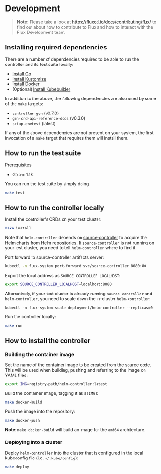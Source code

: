 # Development

> **Note:** Please take a look at <https://fluxcd.io/docs/contributing/flux/>
> to find out about how to contribute to Flux and how to interact with the
> Flux Development team.

## Installing required dependencies

There are a number of dependencies required to be able to run the controller and its test suite locally:

- [Install Go](https://golang.org/doc/install)
- [Install Kustomize](https://kubernetes-sigs.github.io/kustomize/installation/)
- [Install Docker](https://docs.docker.com/engine/install/)
- (Optional) [Install Kubebuilder](https://book.kubebuilder.io/quick-start.html#installation)

In addition to the above, the following dependencies are also used by some of the `make` targets:

- `controller-gen` (v0.7.0)
- `gen-crd-api-reference-docs` (v0.3.0)
- `setup-envtest` (latest)

If any of the above dependencies are not present on your system, the first invocation of a `make` target that requires them will install them.

## How to run the test suite

Prerequisites:
* Go >= 1.18

You can run the test suite by simply doing

```bash
make test
```

## How to run the controller locally

Install the controller's CRDs on your test cluster:

```sh
make install
```

Note that `helm-controller` depends on [source-controller](https://github.com/fluxcd/source-controller) to acquire the Helm charts from Helm repositories. If `source-controller` is not running on your test cluster, you need to tell `helm-controller` where to find it. 

Port forward to source-controller artifacts server:

```sh
kubectl -n flux-system port-forward svc/source-controller 8080:80
```

Export the local address as `SOURCE_CONTROLLER_LOCALHOST`:

```sh
export SOURCE_CONTROLLER_LOCALHOST=localhost:8080
```

Alternatively, if your test cluster is already running `source-controller` and `helm-controller`, you need to scale down the in-cluster `helm-controller`:

```
kubectl -n flux-system scale deployment/helm-controller --replicas=0
```

Run the controller locally:

```sh
make run
```

## How to install the controller

### Building the container image

Set the name of the container image to be created from the source code. This will be used when building, pushing and referring to the image on YAML files:

```sh
export IMG=registry-path/helm-controller:latest
```

Build the container image, tagging it as `$(IMG)`:

```sh
make docker-build
```

Push the image into the repository:

```sh
make docker-push
```

**Note**: `make docker-build` will build an image for the `amd64` architecture.


### Deploying into a cluster

Deploy `helm-controller` into the cluster that is configured in the local kubeconfig file (i.e. `~/.kube/config`):

```sh
make deploy
```